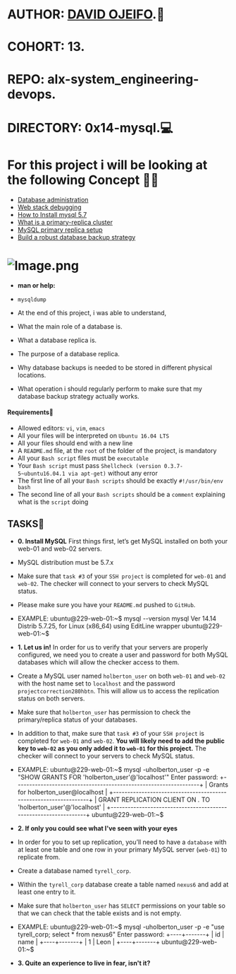 # AUTHOR:         [DAVID OJEIFO](https://github.com/Kingvadee).:briefcase:
# COHORT:         13.
# REPO:		  alx-system_engineering-devops.
# DIRECTORY:	  0x14-mysql.:computer:

# For this project i will be looking at the following Concept :page_with_curl::link:
 * [Database administration](https://intranet.alxswe.com/concepts/49)
 * [Web stack debugging](https://intranet.alxswe.com/concepts/68)
 * [How to Install mysql 5.7](https://intranet.alxswe.com/concepts/100002)
 * [What is a primary-replica cluster](https://intranet.alxswe.com/rltoken/eojqG9FZbA6QVWN5P9cLzA)
 * [MySQL primary replica setup](https://intranet.alxswe.com/rltoken/z2KVk2UKLMc0RvHMdJmYLg)
 * [Build a robust database backup strategy](https://intranet.alxswe.com/rltoken/BharnxaLb-BDDYFywzME2Q)
# ![Image.png](https://s3.amazonaws.com/intranet-projects-files/holbertonschool-sysadmin_devops/280/KkrkDHT.png)

 * **man or help:**
 * `mysqldump`

 * At the end of this project, i was able to understand,
 * 	What the main role of a database is.
 * 	What a database replica is.
 * 	The purpose of a database replica.
 * 	Why database backups is needed to be stored in different physical locations.
 * 	What operation i should regularly perform to make sure that my database backup strategy actually works.

#### Requirements:floppy_disk:
 * Allowed editors: `vi`, `vim`, `emacs`
 * All your files will be interpreted on `Ubuntu 16.04 LTS`
 * All your files should end with a new line
 * A `README.md` file, at the `root` of the folder of the project, is mandatory
 * All your `Bash script` files must be `executable`
 * Your `Bash script` must pass `Shellcheck (version 0.3.7-5~ubuntu16.04.1 via apt-get)` without any error
 * The first line of all your `Bash scripts` should be exactly `#!/usr/bin/env bash`
 * The second line of all your `Bash scripts` should be a `comment` explaining what is the `script` doing

## TASKS:book:
 * **0. Install MySQL**
 First things first, let’s get MySQL installed on both your web-01 and web-02 servers.
 * 	MySQL distribution must be 5.7.x
 * 	Make sure that `task #3` of your `SSH project` is completed for `web-01` and `web-02`. The checker will connect to your servers to check MySQL status.
 * 	Please make sure you have your `README.md` pushed to `GitHub`.
 * 	EXAMPLE:
   	ubuntu@229-web-01:~$ mysql --version
   	mysql  Ver 14.14 Distrib 5.7.25, for Linux (x86_64) using  EditLine wrapper
   	ubuntu@229-web-01:~$
 * **1. Let us in!**
In order for us to verify that your servers are properly configured, we need you to create a user and password for both MySQL databases which will allow the checker access to them.
 *	 Create a MySQL user named `holberton_user` on both `web-01` and `web-02` with the host name set to `localhost` and the password `projectcorrection280hbtn`. This will allow us to access the replication status on both servers.
 * 	Make sure that `holberton_user` has permission to check the primary/replica status of your databases.
 * 	In addition to that, make sure that `task #3` of your `SSH project` is completed for `web-01` and `web-02`. **You will likely need to add the public key to `web-02` as you only added it to `web-01` for this project.** The checker will connect to your servers to check MySQL status.
 * 	EXAMPLE:
   	ubuntu@229-web-01:~$ mysql -uholberton_user -p -e "SHOW GRANTS FOR 'holberton_user'@'localhost'"
   	Enter password:
  	+-----------------------------------------------------------------+
   	| Grants for holberton_user@localhost                             |
   	+-----------------------------------------------------------------+
   	| GRANT REPLICATION CLIENT ON *.* TO 'holberton_user'@'localhost' |
   	+-----------------------------------------------------------------+
   	ubuntu@229-web-01:~$

 * **2. If only you could see what I've seen with your eyes**
 * 	In order for you to set up replication, you’ll need to have a `database` with at least one table and one row in your primary MySQL server (`web-01`) to replicate from.
 * 	Create a database named `tyrell_corp`.
 * 	Within the `tyrell_corp` database create a table named `nexus6` and add at least one entry to it.
 * 	Make sure that `holberton_user` has `SELECT` permissions on your table so that we can check that the table exists and is not empty.
 * 	EXAMPLE:
 	ubuntu@229-web-01:~$ mysql -uholberton_user -p -e "use tyrell_corp; select * from nexus6"
   	Enter password:
   	+----+-------+
   	| id | name  |
   	+----+-------+
  	|  1 | Leon  |
   	+----+-------+
   	ubuntu@229-web-01:~$

 * **3. Quite an experience to live in fear, isn't it?**
